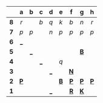 |     |  a  |  b  |  c  |  d  |  e  |  f  |  g  |  h  |
|:---:|:---:|:---:|:---:|:---:|:---:|:---:|:---:|:---:|
|  **8**  |  _r_  |     |  _b_  |  _q_  |  _k_  |  _b_  |  _n_  |  _r_  |
|  **7**  |  _p_  |  _p_  |     |  _n_  |  _p_  |  _p_  |  _p_  |  _p_  |
|  **6**  |  [_](http://localhost:8080/api/chess/play?move=e2a6)  |     |     |     |     |     |     |     |
|  **5**  |     |  [_](http://localhost:8080/api/chess/play?move=e2b5)  |     |     |     |     |  [**B**](http://localhost:8080/api/chess/select?square=g5)  |     |
|  **4**  |     |     |  [_](http://localhost:8080/api/chess/play?move=e2c4)  |     |  _q_  |     |     |     |
|  **3**  |     |     |     |  [_](http://localhost:8080/api/chess/play?move=e2d3)  |     |  [**N**](http://localhost:8080/api/chess/select?square=f3)  |     |     |
|  **2**  |  [**P**](http://localhost:8080/api/chess/select?square=a2)  |     |     |     |  [**B**](http://localhost:8080/api/chess/select?square=e2)  |  [**P**](https://github.com/grim-kalman)  |  [**P**](http://localhost:8080/api/chess/select?square=g2)  |  [**P**](http://localhost:8080/api/chess/select?square=h2)  |
|  **1**  |     |     |     |  [_](http://localhost:8080/api/chess/play?move=e2d1)  |     |  [**R**](http://localhost:8080/api/chess/select?square=f1)  |  [**K**](http://localhost:8080/api/chess/select?square=g1)  |     |
